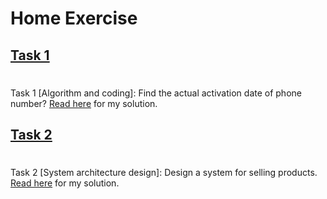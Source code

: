 # Home Exercise

## [Task 1](./task1.md)
#
Task 1 [Algorithm and coding]: Find the actual activation date of phone number? [Read here](./task1.md) for my solution.

## [Task 2](./task2.md)
#
Task 2 [System architecture design]: Design a system for selling products. [Read here](./task2.md) for my solution.
